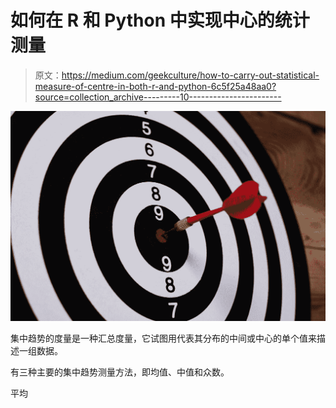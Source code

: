 # 如何在 R 和 Python 中实现中心的统计测量

> 原文：<https://medium.com/geekculture/how-to-carry-out-statistical-measure-of-centre-in-both-r-and-python-6c5f25a48aa0?source=collection_archive---------10----------------------->

![](img/937258155f0e357053fed44983e1861d.png)

集中趋势的度量是一种汇总度量，它试图用代表其分布的中间或中心的单个值来描述一组数据。

有三种主要的集中趋势测量方法，即均值、中值和众数。

平均